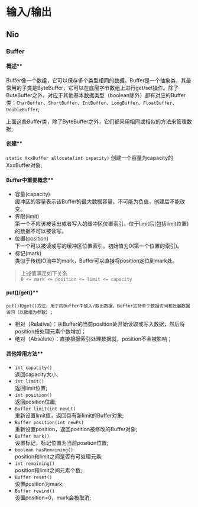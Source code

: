# 输入/输出
## Nio
### Buffer
#### 概述**

Buffer像一个数组，它可以保存多个类型相同的数据。Buffer是一个抽象类，其最常用的子类是ByteBuffer，它可以在底层字节数组上进行get/set操作。除了ButeBuffer之外，对应于其他基本数据类型（boolean除外）都有对应的Buffer类：```CharBuffer```、```ShortBuffer```、```IntBuffer```、```LongBuffer```、```FloatBuffer```、```DoubleBuffer```;

上面这些Buffer类，除了ByteBuffer之外，它们都采用相同或相似的方法来管理数据;

#### 创建**

```static XxxBuffer allocate(int capacity)```
	创建一个容量为capacity的XxxBuffer对象;
	
#### Buffer中重要概念**
- 容量(capacity)
	<br/>缓冲区的容量表示该Buffer的最大数据容量。不可能为负值，创建后不能改变。
- 界限(limit)
	<br/>第一个不应该被读出或者写入的缓冲区位置索引。位于limit后(包括limit位置)的数据不可以被读写。
- 位置(position)
	<br/>下一个可以被读或写的缓冲区位置索引。初始值为0(第一个位置的索引)。
- 标记(mark)
	<br/>类似于传统IO流中的mark，Buffer可以直接将position定位到mark处。
	
> 上述值满足如下关系<br/>
```0 <= mark <= position <= limit <= capacity```
	
#### put()/get()**<br/>
	put()和get()方法，用于向Buffer中放入/取出数据，Buffer支持单个数据访问和批量数据访问（以数组为参数）;
- 相对（Relative）：从Buffer的当前position处开始读取或写入数据，然后将position按处理元素个数增加；
- 绝对（Absolute）：直接根据索引处理数据就，position不会被影响；

#### 其他常用方法**
- ```int capacity()```
	<br/>返回capacity大小;
- ```int limit()```
	<br/>返回limit位置;
- ```int position()```
	<br/>返回position位置;
- ```Buffer limit(int newLt)```
	<br/>重新设置limit值，返回具有新limit的Buffer对象;
- ```Buffer position(int newPs)```
	<br/>重新设置position，返回position被修改的Buffer对象;
- ```Buffer mark()```
	<br/>设置标记，标记位置为当前position位置;
- ```boolean hasRemaining()```
	<br/>position和limit之间是否有可处理元素;
- ```int remaining()```
	<br/>position和limit之间元素个数;
- ```Buffer reset()```
	<br/>设置position为mark;
- ```Buffer rewind()```
	<br/>设置position=0，mark会被取消;
	

